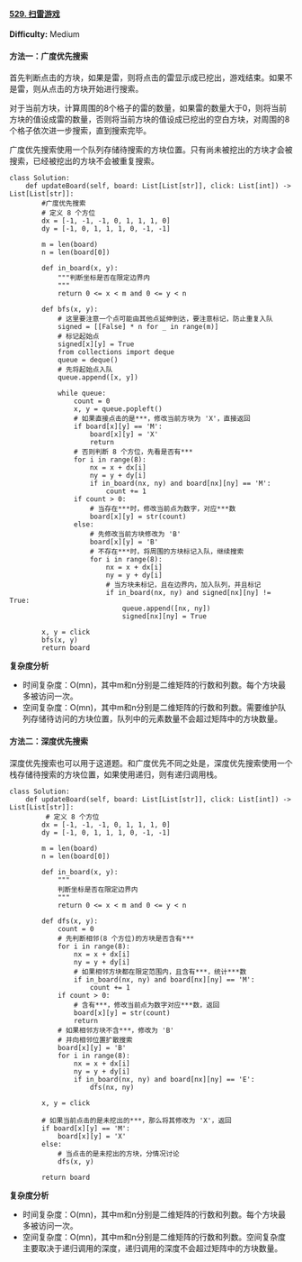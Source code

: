 #### [529. 扫雷游戏](https://leetcode-cn.com/problems/minesweeper/)

**Difficulty:** Medium

#### 方法一：广度优先搜索

首先判断点击的方块，如果是雷，则将点击的雷显示成已挖出，游戏结束。如果不是雷，则从点击的方块开始进行搜索。

对于当前方块，计算周围的8个格子的雷的数量，如果雷的数量大于0，则将当前方块的值设成雷的数量，否则将当前方块的值设成已挖出的空白方块，对周围的8个格子依次进一步搜索，直到搜索完毕。

广度优先搜索使用一个队列存储待搜索的方块位置。只有尚未被挖出的方块才会被搜索，已经被挖出的方块不会被重复搜索。

```
class Solution:
    def updateBoard(self, board: List[List[str]], click: List[int]) -> List[List[str]]:
        #广度优先搜索
        # 定义 8 个方位
        dx = [-1, -1, -1, 0, 1, 1, 1, 0] 
        dy = [-1, 0, 1, 1, 1, 0, -1, -1]

        m = len(board)
        n = len(board[0])

        def in_board(x, y):
            """判断坐标是否在限定边界内
            """
            return 0 <= x < m and 0 <= y < n
        
        def bfs(x, y):
            # 这里要注意一个点可能由其他点延伸到达，要注意标记，防止重复入队
            signed = [[False] * n for _ in range(m)]
            # 标记起始点
            signed[x][y] = True
            from collections import deque
            queue = deque()
            # 先将起始点入队
            queue.append([x, y])
            
            while queue:
                count = 0
                x, y = queue.popleft()
                # 如果直接点击的是***，修改当前方块为 'X'，直接返回
                if board[x][y] == 'M':
                    board[x][y] = 'X'
                    return
                # 否则判断 8 个方位，先看是否有***
                for i in range(8):
                    nx = x + dx[i]
                    ny = y + dy[i]
                    if in_board(nx, ny) and board[nx][ny] == 'M':
                        count += 1
                if count > 0:
                    # 当存在***时，修改当前点为数字，对应***数
                    board[x][y] = str(count)
                else:
                    # 先修改当前方块修改为 'B'
                    board[x][y] = 'B'
                    # 不存在***时，将周围的方块标记入队，继续搜索
                    for i in range(8):
                        nx = x + dx[i]
                        ny = y + dy[i]
                        # 当方块未标记，且在边界内，加入队列，并且标记
                        if in_board(nx, ny) and signed[nx][ny] != True:
                            queue.append([nx, ny])
                            signed[nx][ny] = True
                
        x, y = click
        bfs(x, y)
        return board
```

**复杂度分析**

- 时间复杂度：O(mn)，其中m和n分别是二维矩阵的行数和列数。每个方块最多被访问一次。
- 空间复杂度：O(mn)，其中m和n分别是二维矩阵的行数和列数。需要维护队列存储待访问的方块位置，队列中的元素数量不会超过矩阵中的方块数量。

#### 方法二：深度优先搜索

深度优先搜索也可以用于这道题。和广度优先不同之处是，深度优先搜索使用一个栈存储待搜索的方块位置，如果使用递归，则有递归调用栈。

```
class Solution:
    def updateBoard(self, board: List[List[str]], click: List[int]) -> List[List[str]]:
         # 定义 8 个方位
        dx = [-1, -1, -1, 0, 1, 1, 1, 0] 
        dy = [-1, 0, 1, 1, 1, 0, -1, -1]

        m = len(board)
        n = len(board[0])

        def in_board(x, y):
            """
            判断坐标是否在限定边界内
            """
            return 0 <= x < m and 0 <= y < n

        def dfs(x, y):
            count = 0
            # 先判断相邻(8 个方位)的方块是否含有***
            for i in range(8):
                nx = x + dx[i]
                ny = y + dy[i]
                # 如果相邻方块都在限定范围内，且含有***，统计***数
                if in_board(nx, ny) and board[nx][ny] == 'M':
                    count += 1
            if count > 0:
                # 含有***，修改当前点为数字对应***数，返回
                board[x][y] = str(count)
                return
            # 如果相邻方块不含***，修改为 'B'
            # 并向相邻位置扩散搜索
            board[x][y] = 'B'
            for i in range(8):
                nx = x + dx[i]
                ny = y + dy[i]
                if in_board(nx, ny) and board[nx][ny] == 'E':
                    dfs(nx, ny)

        x, y = click

        # 如果当前点击的是未挖出的***，那么将其修改为 'X'，返回
        if board[x][y] == 'M':
            board[x][y] = 'X'
        else:
            # 当点击的是未挖出的方块，分情况讨论
            dfs(x, y)

        return board
```

**复杂度分析**

- 时间复杂度：O(mn)，其中m和n分别是二维矩阵的行数和列数。每个方块最多被访问一次。
- 空间复杂度：O(mn)，其中m和n分别是二维矩阵的行数和列数。空间复杂度主要取决于递归调用的深度，递归调用的深度不会超过矩阵中的方块数量。